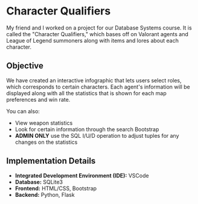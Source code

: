 
# Character Qualifiers

My friend and I worked on a project for our Database Systems course. It is called the "Character Qualifiers," which bases off on Valorant agents and League of Legend summoners along with items and lores about each character. 
## Objective
We have created an interactive infographic that lets users select roles, which corresponds to certain characters.
Each agent's information will be displayed along with all the statistics that is shown for each map preferences and win rate.

You can also:
* View weapon statistics
* Look for certain information through the search Bootstrap
* __ADMIN ONLY__ use the SQL I/U/D operation to adjust tuples for any changes on the statistics

## Implementation Details
* __Integrated Development Environment (IDE):__ VSCode
* __Database:__ SQLite3
* __Frontend:__ HTML/CSS, Bootstrap
* __Backend:__ Python, Flask